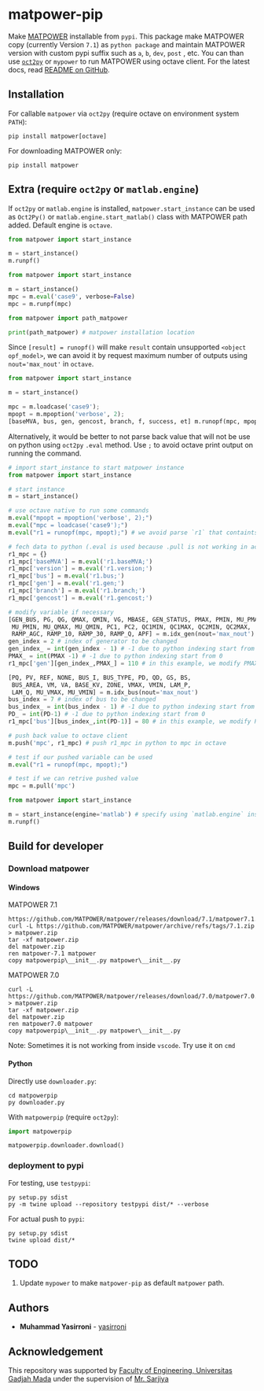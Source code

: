 # matpower-pip

Make [MATPOWER](https://github.com/MATPOWER/matpower) installable from `pypi`. This package make MATPOWER copy (currently Version `7.1`) as `python package` and maintain MATPOWER version with custom pypi suffix such as `a`, `b`, `dev`, `post` , etc. You can than use [`oct2py`](https://github.com/blink1073/oct2py) or `mypower` to run MATPOWER using octave client. For the latest docs, read [README on GitHub](https://github.com/yasirroni/matpower-pip#readme).

## Installation

For callable `matpower` via `oct2py` (require octave on environment system `PATH`):

```plaintext
pip install matpower[octave]
```

For downloading MATPOWER only:

```plaintext
pip install matpower
```

## Extra (require `oct2py` or `matlab.engine`)

If `oct2py` or `matlab.engine` is installed, `matpower.start_instance` can be used as `Oct2Py()` or `matlab.engine.start_matlab()` class with MATPOWER path added. Default engine is `octave`.

```python
from matpower import start_instance

m = start_instance()
m.runpf() 
```

```python
from matpower import start_instance

m = start_instance()
mpc = m.eval('case9', verbose=False)
mpc = m.runpf(mpc)
```

```python
from matpower import path_matpower

print(path_matpower) # matpower installation location
```

Since `[result] = runopf()` will make `result` contain unsupported `<object opf_model>`, we can avoid it by request maximum number of outputs using `nout='max_nout'` in `octave`.

```python
from matpower import start_instance

m = start_instance()

mpc = m.loadcase('case9');
mpopt = m.mpoption('verbose', 2);
[baseMVA, bus, gen, gencost, branch, f, success, et] m.runopf(mpc, mpopt, nout='max_nout')
```

Alternatively, it would be better to not parse back value that will not be use on python using `oct2py` `.eval` method. Use `;` to avoid octave print output on running the command.

```python
# import start_instance to start matpower instance
from matpower import start_instance

# start instance
m = start_instance()

# use octave native to run some commands
m.eval("mpopt = mpoption('verbose', 2);")
m.eval("mpc = loadcase('case9');")
m.eval("r1 = runopf(mpc, mpopt);") # we avoid parse `r1` that containts unsupported `<object opf_model>`

# fech data to python (.eval is used because .pull is not working in acessing field)
r1_mpc = {}
r1_mpc['baseMVA'] = m.eval('r1.baseMVA;')
r1_mpc['version'] = m.eval('r1.version;')
r1_mpc['bus'] = m.eval('r1.bus;')
r1_mpc['gen'] = m.eval('r1.gen;')
r1_mpc['branch'] = m.eval('r1.branch;')
r1_mpc['gencost'] = m.eval('r1.gencost;')

# modify variable if necessary
[GEN_BUS, PG, QG, QMAX, QMIN, VG, MBASE, GEN_STATUS, PMAX, PMIN, MU_PMAX, 
 MU_PMIN, MU_QMAX, MU_QMIN, PC1, PC2, QC1MIN, QC1MAX, QC2MIN, QC2MAX, 
 RAMP_AGC, RAMP_10, RAMP_30, RAMP_Q, APF] = m.idx_gen(nout='max_nout')
gen_index = 2 # index of generator to be changed
gen_index_ = int(gen_index - 1) # -1 due to python indexing start from 0
PMAX_ = int(PMAX -1) # -1 due to python indexing start from 0
r1_mpc['gen'][gen_index_,PMAX_] = 110 # in this example, we modify PMAX to be 110

[PQ, PV, REF, NONE, BUS_I, BUS_TYPE, PD, QD, GS, BS, 
 BUS_AREA, VM, VA, BASE_KV, ZONE, VMAX, VMIN, LAM_P, 
 LAM_Q, MU_VMAX, MU_VMIN] = m.idx_bus(nout='max_nout')
bus_index = 7 # index of bus to be changed
bus_index_ = int(bus_index - 1) # -1 due to python indexing start from 0
PD_ = int(PD-1) # -1 due to python indexing start from 0
r1_mpc['bus'][bus_index_,int(PD-1)] = 80 # in this example, we modify PD to be 150

# push back value to octave client
m.push('mpc', r1_mpc) # push r1_mpc in python to mpc in octave

# test if our pushed variable can be used
m.eval("r1 = runopf(mpc, mpopt);")

# test if we can retrive pushed value
mpc = m.pull('mpc')
```

```python
from matpower import start_instance

m = start_instance(engine='matlab') # specify using `matlab.engine` instead of `oct2py`
m.runpf() 
```

## Build for developer

### Download matpower

#### Windows

MATPOWER 7.1

```plaintext
https://github.com/MATPOWER/matpower/releases/download/7.1/matpower7.1.zip
curl -L https://github.com/MATPOWER/matpower/archive/refs/tags/7.1.zip > matpower.zip
tar -xf matpower.zip
del matpower.zip
ren matpower-7.1 matpower
copy matpowerpip\__init__.py matpower\__init__.py
```

MATPOWER 7.0

```plaintext
curl -L https://github.com/MATPOWER/matpower/releases/download/7.0/matpower7.0.zip > matpower.zip
tar -xf matpower.zip
del matpower.zip
ren matpower7.0 matpower
copy matpowerpip\__init__.py matpower\__init__.py
```

Note: Sometimes it is not working from inside `vscode`. Try use it on `cmd`

#### Python

Directly use `downloader.py`:

```plaintext
cd matpowerpip
py downloader.py
```

With `matpowerpip` (require `oct2py`):

```python
import matpowerpip

matpowerpip.downloader.download()
```

### deployment to pypi

For testing, use `testpypi`:

```plaintext
py setup.py sdist
py -m twine upload --repository testpypi dist/* --verbose 
```

For actual push to `pypi`:

```plaintext
py setup.py sdist
twine upload dist/*
```

## TODO

1. Update `mypower` to make `matpower-pip` as default `matpower` path.

## Authors

* **Muhammad Yasirroni** - [yasirroni](https://github.com/yasirroni)

## Acknowledgement

This repository was supported by [Faculty of Engineering, Universitas Gadjah Mada](https://ft.ugm.ac.id/en/) under the supervision of [Mr. Sarjiya](https://www.researchgate.net/profile/Sarjiya_Sarjiya)
